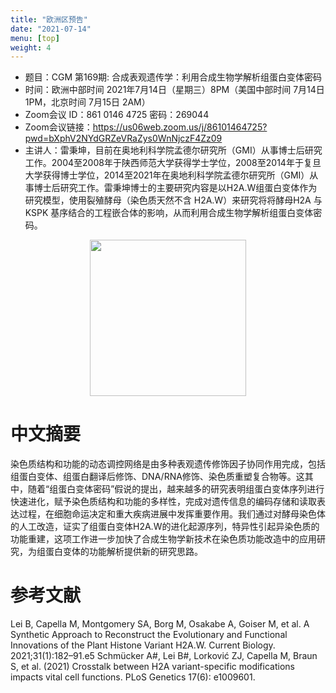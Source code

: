 ```yaml
---
title: "欧洲区预告"
date: "2021-07-14"
menu: [top]
weight: 4
---
```


- 题目：CGM 第169期: 合成表观遗传学：利用合成生物学解析组蛋白变体密码
- 时间：欧洲中部时间 2021年7月14日（星期三）8PM（美国中部时间 7月14日 1PM，北京时间 7月15日 2AM）
- Zoom会议 ID：861 0146 4725 密码：269044 
- Zoom会议链接：https://us06web.zoom.us/j/86101464725?pwd=bXphV2NYdGRZeVRaZys0WnNjczF4Zz09
- 主讲人：雷秉坤，目前在奥地利科学院孟德尔研究所（GMI）从事博士后研究工作。2004至2008年于陕西师范大学获得学士学位，2008至2014年于复旦大学获得博士学位，2014至2021年在奥地利科学院孟德尔研究所（GMI）从事博士后研究工作。雷秉坤博士的主要研究内容是以H2A.W组蛋白变体作为研究模型，使用裂殖酵母（染色质天然不含 H2A.W）来研究将将酵母H2A 与 KSPK 基序结合的工程嵌合体的影响，从而利用合成生物学解析组蛋白变体密码。

<div align="center">
<img src="https://i.ibb.co/jgKWh7Y/oznorWO.jpg" height=250>
</div>

# 中文摘要

染色质结构和功能的动态调控网络是由多种表观遗传修饰因子协同作用完成，包括组蛋白变体、组蛋白翻译后修饰、DNA/RNA修饰、染色质重塑复合物等。这其中，随着“组蛋白变体密码”假说的提出，越来越多的研究表明组蛋白变体序列进行快速进化，赋予染色质结构和功能的多样性，完成对遗传信息的编码存储和读取表达过程，在细胞命运决定和重大疾病进展中发挥重要作用。我们通过对酵母染色体的人工改造，证实了组蛋白变体H2A.W的进化起源序列，特异性引起异染色质的功能重建，这项工作进一步加快了合成生物学新技术在染色质功能改造中的应用研究，为组蛋白变体的功能解析提供新的研究思路。



# 参考文献
Lei B, Capella M, Montgomery SA, Borg M, Osakabe A, Goiser M, et al. A Synthetic Approach to Reconstruct the Evolutionary and Functional Innovations of the Plant Histone Variant H2A.W. Current Biology. 2021;31(1):182–91.e5
Schmücker A#, Lei B#, Lorković ZJ, Capella M, Braun S, et al. (2021) Crosstalk between H2A variant-specific modifications impacts vital cell functions. PLoS Genetics 17(6): e1009601.

